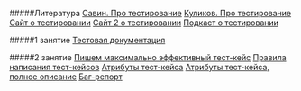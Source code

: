 #####Литература
[Савин. Про тестирование](https://fktpm.ru/file/116-roman-savin-testirovanie-dot-kom.pdf "Савин. Про тестирование")
[Куликов. Про тестирование](https://careers.epam.by/content/dam/epam/by/book_epam_by/Software_Testing_Basics_2_izdanie.pdf "Куликов. Про тестирование")
[Сайт о тестировании](http://www.protesting.ru "Сайт о тестировании")
[Сайт 2 о тестировании](https://software-testing.ru "Сайт о тестировании")
[Подкаст о тестировании](http://radio-qa.com/ "подкаст")


#####1 занятие 
[Тестовая документация](https://dou.ua/forums/topic/13389/ "Тестовая документация")


#####2 занятие 
[Пишем максимально эффективный тест-кейс](https://habr.com/ru/post/246463/ "Пишем максимально эффективный тест-кейс")
[Правила написания тест-кейсов](https://techbeacon.com/app-dev-testing/5-key-attributes-requirements-testing-know-you-code "Правила написания тест-кейсов")
[Атрибуты тест-кейса](https://artoftesting.com/manualTesting/test-case.html "Атрибуты тест-кейса")
[Атрибуты тест-кейса, полное описание](http://softwaretestingfundamentals.com/test-case/ "Атрибуты тест-кейса, полное описание")
[Баг-репорт ](https://jetruby.com/ru/blog/kak-napisat-bug-report/ "Баг-репорт ")


 
 
 
 

